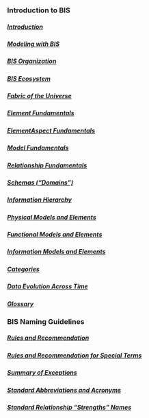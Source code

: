 ### Introduction to BIS
##### [Introduction](./intro/introduction.md)
##### [Modeling with BIS](./intro/modeling-with-bis.md)
##### [BIS Organization](./intro/bis-organization.md)
##### [BIS Ecosystem](./intro/bis-ecosystem.md)
##### [Fabric of the Universe](./intro/fabric-of-the-universe.md)
##### [Element Fundamentals](./intro/element-fundamentals.md)
##### [ElementAspect Fundamentals](./intro/elementaspect-fundamentals.md)
##### [Model Fundamentals](./intro/model-fundamentals.md)
##### [Relationship Fundamentals](./intro/relationship-fundamentals.md)
##### [Schemas (“Domains”)](./intro/schemas-domains.md)
##### [Information Hierarchy](./intro/information-hierarchy.md)
##### [Physical Models and Elements](./intro/physical-models-and-elements.md)
##### [Functional Models and Elements](./intro/functional-models-and-elements.md)
##### [Information Models and Elements](./intro/information-models-and-elements.md)
##### [Categories](./intro/categories.md)
##### [Data Evolution Across Time](./intro/appendix-a-data-evolution-across-time.md)
##### [Glossary](./intro/glossary.md)

<!-- TODO: The following are not linked in...?
./domains/*
./intro/analysis-models-and-elements.md
./intro/appendix-c-bis-domain-design-fundamentals.md
./intro/bis-schema-validation.md
./intro/documents.md
./intro/dynamic-data.md
./intro/forms-profiles-and-features.md
./intro/functional-models-and-elements.md
./intro/imodel-bridges.md
./intro/information-models-and-elements.md
./intro/mixins.md
./intro/requirements.md
./intro/schema-versioning-and-generations.md
./intro/types-instances-and-catalogs.md
./intro/units.md
-->

### BIS Naming Guidelines
##### [Rules and Recommendation](./naming-guidelines/rules-and-recommendations.md)
##### [Rules and Recommendation for Special Terms](./naming-guidelines/rules-and-recommendations-for-special-terms.md)
##### [Summary of Exceptions](./naming-guidelines/summary-of-exceptions.md)
##### [Standard Abbreviations and Acronyms](./naming-guidelines/standard-abbreviations-and-acronyms.md)
##### [Standard Relationship “Strengths” Names](./naming-guidelines/standard-relationship-strengths-names.md)

<!-- TODO: The following are not linked in...?
./naming-guidelines/appendix.md
./naming-guidelines/bis-schemas-names.md
./naming-guidelines/terms-with-specific-semantic-meaning.md
--->
